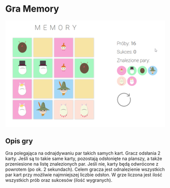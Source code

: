 # Gra Memory

![Screen](/files/screen.png?raw=true)

## Opis gry

Gra polegająca na odnajdywaniu par takich samych kart. Gracz odsłania 2 karty. Jeśli są to takie same karty, pozostają odsłonięte na planszy, a także przeniesione na listę znalezionych par. Jeśli nie, karty będą odwrócone z powrotem (po ok. 2 sekundach). Celem gracza jest odnalezienie wszystkich par kart przy możliwie najmniejszej liczbie odsłon. W grze liczona jest ilość wszystkich prób oraz sukcesów (ilość wygranych).
